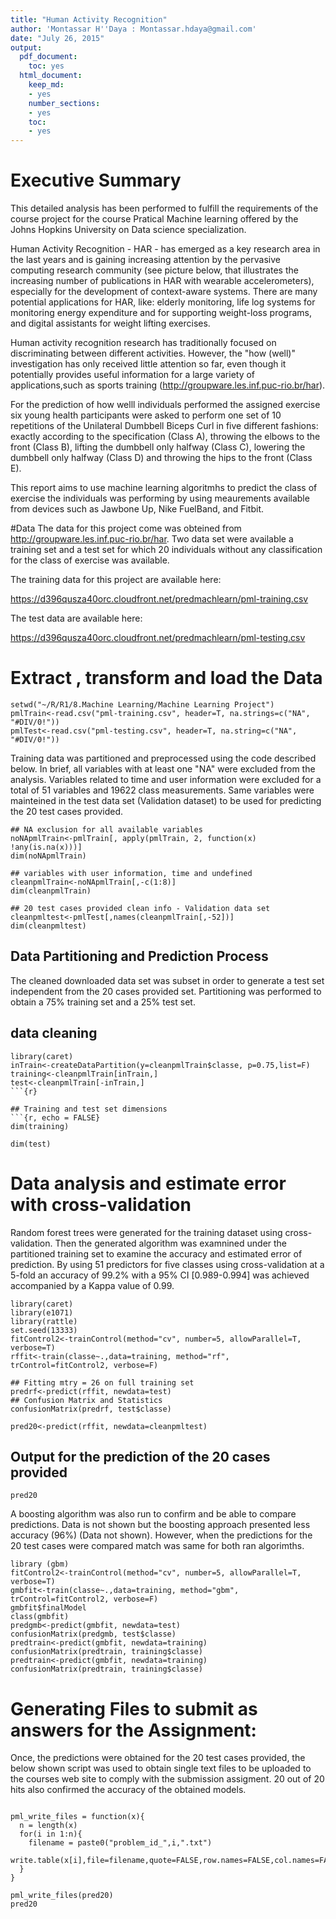```yaml
---
title: "Human Activity Recognition"
author: 'Montassar H''Daya : Montassar.hdaya@gmail.com'
date: "July 26, 2015"
output:
  pdf_document:
    toc: yes
  html_document:
    keep_md:
    - yes
    number_sections:
    - yes
    toc:
    - yes
---
```

# Executive Summary

This detailed analysis has been performed to fulfill the requirements of the course project for the course Pratical Machine learning offered by the Johns Hopkins University on Data science specialization. 

Human Activity Recognition - HAR - has emerged as a key research area in the last years and is gaining increasing attention by the pervasive computing research community (see picture below, that illustrates the increasing number of publications in HAR with wearable accelerometers), especially for the development of context-aware systems. There are many potential applications for HAR, like: elderly monitoring, life log systems for monitoring energy expenditure and for supporting weight-loss programs, and digital assistants for weight lifting exercises.

Human activity recognition research has traditionally focused on discriminating between different activities. However, the "how (well)" investigation has only received little attention so far, even though it potentially provides useful information for a large variety of applications,such as sports training (http://groupware.les.inf.puc-rio.br/har).

For the prediction of how welll individuals performed the assigned exercise six young health participants were asked to perform one set of 10 repetitions of the Unilateral Dumbbell Biceps Curl in five different fashions: exactly according to the specification (Class A), throwing the elbows to the front (Class B), lifting the dumbbell only halfway (Class C), lowering the dumbbell only halfway (Class D) and throwing the hips to the front (Class E).

This report aims to use machine learning algoritmhs to predict the class of exercise the individuals was performing by using meaurements available from devices such as Jawbone Up, Nike FuelBand, and Fitbit.


#Data 
The data for this project come was obteined from http://groupware.les.inf.puc-rio.br/har. Two data set were available a training set and a test set for which 20 individuals without any classification for the class of exercise was available.

The training data for this project are available here: 

https://d396qusza40orc.cloudfront.net/predmachlearn/pml-training.csv

The test data are available here: 

https://d396qusza40orc.cloudfront.net/predmachlearn/pml-testing.csv


# Extract , transform and load the Data 
```{r, echo = FALSE}
setwd("~/R/R1/8.Machine Learning/Machine Learning Project")
pmlTrain<-read.csv("pml-training.csv", header=T, na.strings=c("NA", "#DIV/0!"))
pmlTest<-read.csv("pml-testing.csv", header=T, na.string=c("NA", "#DIV/0!"))
```
Training data was partitioned and preprocessed using the code described below. In brief, all variables with at least one "NA" were excluded from the analysis. Variables related to time and user information were excluded for a total of 51 variables and 19622 class measurements. Same variables were mainteined in the test data set (Validation dataset) to be used for predicting the 20 test cases provided.
```{r,, echo = FALSE}
## NA exclusion for all available variables
noNApmlTrain<-pmlTrain[, apply(pmlTrain, 2, function(x) !any(is.na(x)))] 
dim(noNApmlTrain)
```

```{r,, echo = FALSE}
## variables with user information, time and undefined
cleanpmlTrain<-noNApmlTrain[,-c(1:8)]
dim(cleanpmlTrain)
```
```{r, echo = FALSE}
## 20 test cases provided clean info - Validation data set
cleanpmltest<-pmlTest[,names(cleanpmlTrain[,-52])]
dim(cleanpmltest)
```

## Data Partitioning and Prediction Process
The cleaned downloaded data set was subset in order to generate a test set independent from the 20 cases provided set. Partitioning was performed to obtain a 75% training set and a 25% test set.

## data cleaning
```{r, echo = FALSE}
library(caret)
inTrain<-createDataPartition(y=cleanpmlTrain$classe, p=0.75,list=F)
training<-cleanpmlTrain[inTrain,] 
test<-cleanpmlTrain[-inTrain,] 
```{r}

## Training and test set dimensions
```{r, echo = FALSE}
dim(training)
```

```{r, echo = FALSE}
dim(test)
```
# Data analysis and estimate error with cross-validation
Random forest trees were generated for the training dataset using cross-validation. Then the generated algorithm was examnined under the partitioned training set to examine the accuracy and estimated error of prediction. By using 51 predictors for five classes using cross-validation at a 5-fold an accuracy of 99.2% with a 95% CI [0.989-0.994] was achieved accompanied by a Kappa value of 0.99.

```{r, echo = FALSE}
library(caret)
library(e1071)
library(rattle)
set.seed(13333)
fitControl2<-trainControl(method="cv", number=5, allowParallel=T, verbose=T)
rffit<-train(classe~.,data=training, method="rf", trControl=fitControl2, verbose=F)

```

```{r, echo = FALSE}
## Fitting mtry = 26 on full training set
predrf<-predict(rffit, newdata=test)
## Confusion Matrix and Statistics
confusionMatrix(predrf, test$classe)

```
```{r, echo = FALSE}
pred20<-predict(rffit, newdata=cleanpmltest)
```

## Output for the prediction of the 20 cases provided
```{r, echo = FALSE}
pred20
```
A boosting algorithm was also run to confirm and be able to compare predictions. Data is not shown but the boosting approach presented less accuracy (96%) (Data not shown). However, when the predictions for the 20 test cases were compared match was same for both ran algorimths.

```{r, echo = FALSE}
library (gbm)
fitControl2<-trainControl(method="cv", number=5, allowParallel=T, verbose=T)
gmbfit<-train(classe~.,data=training, method="gbm", trControl=fitControl2, verbose=F)
gmbfit$finalModel
class(gmbfit)
predgmb<-predict(gmbfit, newdata=test)
confusionMatrix(predgmb, test$classe)
predtrain<-predict(gmbfit, newdata=training)
confusionMatrix(predtrain, training$classe)
predtrain<-predict(gmbfit, newdata=training)
confusionMatrix(predtrain, training$classe)
```
# Generating Files to submit as answers for the Assignment:
Once, the predictions were obtained for the 20 test cases provided, the below shown script was used to obtain single text files to be uploaded to the courses web site to comply with the submission assigment. 20 out of 20 hits also confirmed the accuracy of the obtained models.


```{r, echo = FALSE}

pml_write_files = function(x){
  n = length(x)
  for(i in 1:n){
    filename = paste0("problem_id_",i,".txt")
    write.table(x[i],file=filename,quote=FALSE,row.names=FALSE,col.names=FALSE)
  }
}

pml_write_files(pred20) 
pred20
```